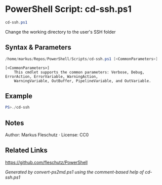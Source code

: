 # PowerShell Script: cd-ssh.ps1
```powershell
cd-ssh.ps1
```

Change the working directory to the user's SSH folder

## Syntax & Parameters
```powershell
/home/markus/Repos/PowerShell/Scripts/cd-ssh.ps1 [<CommonParameters>]
```

```
[<CommonParameters>]
    This cmdlet supports the common parameters: Verbose, Debug, ErrorAction, ErrorVariable, WarningAction, 
    WarningVariable, OutBuffer, PipelineVariable, and OutVariable.
```

## Example
```powershell
PS>./cd-ssh
```


## Notes
Author: Markus Fleschutz · License: CC0

## Related Links
https://github.com/fleschutz/PowerShell

*Generated by convert-ps2md.ps1 using the comment-based help of cd-ssh.ps1*
